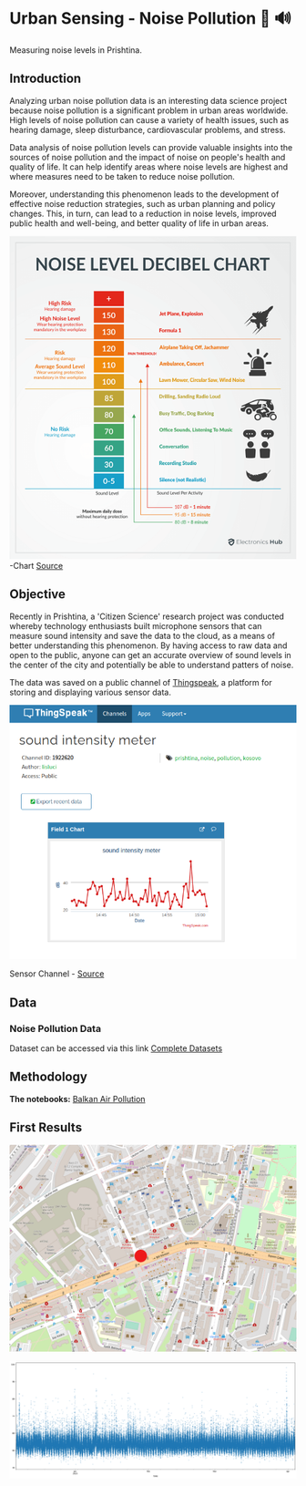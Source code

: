 # Urban Sensing - Noise Pollution :closed_book: :loud_sound:

Measuring noise levels in Prishtina.

## Introduction
Analyzing urban noise pollution data is an interesting data science project because noise pollution is a significant problem in urban areas worldwide. High levels of noise pollution can cause a variety of health issues, such as hearing damage, sleep disturbance, cardiovascular problems, and stress.

Data analysis of noise pollution levels can provide valuable insights into the sources of noise pollution and the impact of noise on people's health and quality of life. It can help identify areas where noise levels are highest and where measures need to be taken to reduce noise pollution.

Moreover, understanding this phenomenon leads to the development of effective noise reduction strategies, such as urban planning and policy changes. This, in turn, can lead to a reduction in noise levels, improved public health and well-being, and better quality of life in urban areas.

![noiseLevel](https://github.com/sepse/Noise-Pollution-Prishtina/blob/main/Graphics/NOISE-LEVEL-DECIBEL-CHART.png)
-Chart [Source](https://www.electronicshub.org/noise-level-decibels-chart/)

## Objective

Recently in Prishtina, a 'Citizen Science' research project was conducted whereby technology enthusiasts built microphone sensors that can measure sound intensity and save the data to the cloud, as a means of better understanding this phenomenon. By having access to raw data and open to the public, anyone can get an accurate overview of sound levels in the center of the city and potentially be able to understand patters of noise.

The data was saved on a public channel of [Thingspeak](www.thingspeak.com), a platform for storing and displaying various sensor data.

![noisePRI](https://github.com/sepse/Noise-Pollution-Prishtina/blob/main/Graphics/noisePRI.png)

Sensor Channel - [Source](https://thingspeak.com/channels/1922620)

## Data
### Noise Pollution Data

Dataset can be accessed via this link [Complete Datasets](https://drive.google.com/drive/folders/1jQUcwHCfegaoPiOR3yDSgqbY3zlYsIAx?usp=sharing)


## Methodology 

**The notebooks:** [Balkan Air Pollution](https://github.com/sepse/COVAir-Balkans/blob/main/balkan_pollution.ipynb)

## First Results




![noisemap](https://github.com/sepse/Noise-Pollution-Prishtina/blob/main/Graphics/noisemap.png)



![noiselevel](https://github.com/sepse/Noise-Pollution-Prishtina/blob/main/Graphics/noise_levels.png)
